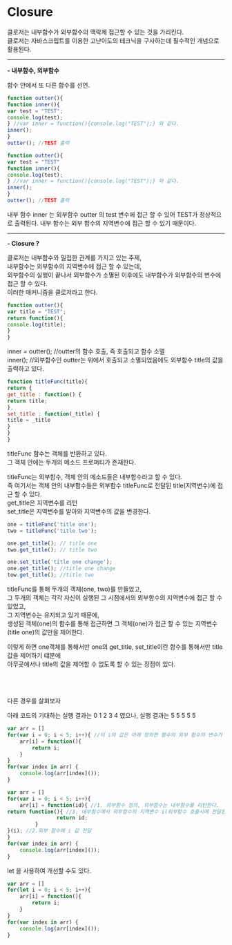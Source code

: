 Closure
=======


클로저는 내부함수가 외부함수의 맥락제 접근할 수 있는 것을 가리킨다.  
클로저는 자바스크립트를 이용한 고난이도의 테크닉을 구사하는데 필수적인 개념으로 활용된다.


----------


**- 내부함수, 외부함수**

함수 안에서 또 다른 함수를 선언.  

```js
function outter(){  
function inner(){  
var test = "TEST";  
console.log(test);  
} //var inner = function(){console.log("TEST");} 와 같다.  
inner();  
}  
outter(); //TEST 출력
```

```js
function outter(){
var test = "TEST"
function inner(){
console.log(test);
} //var inner = function(){console.log("TEST");} 와 같다.
inner();
}
outter(); //TEST 출력
```
내부 함수 inner 는 외부함수 outter 의 test 변수에 접근 할 수 있어 TEST가 정상적으로 출력된다.
내부 함수는 외부 함수의 지역변수에 접근 할 수 있기 때문이다.


----------


**- Closure ?**

클로저는 내부함수와 밀접한 관계를 가지고 있는 주제,  
내부함수는 외부함수의 지역변수에 접근 할 수 있는데,  
외부함수의 실행이 끝나서 외부함수가 소멸된 이후에도 내부함수가 외부함수의 변수에 접근 할 수 있다.  
이러한 매커니즘을 클로저라고 한다.


```js
function outter(){
var title = "TEST";
return function(){
console.log(title);
}
}
```
inner = outter(); //outter의 함수 호출, 즉 호출되고 함수 소멸  
inner(); //외부함수인 outter는 위에서 호출되고 소멸되었음에도 외부함수 title의 값을 출력하고 있다.  


```js
function titleFunc(title){
return {
get_title : function() {
return title;
},
set_title : function(_title) {
title = _title
}
}
}
```


titleFunc 함수는 객체를 반환하고 있다.  
그 객체 안에는 두개의 메소드 프로퍼티가 존재한다.  

titleFunc는 외부함수, 객체 안의 메소드들은 내부함수라고 할 수 있다.  
즉 여기서는 객체 안의 내부함수들은 외부함수 titleFunc로 전달된 title(지역변수)에 접근 할 수 있다.  
get_title은 지역변수를 리턴  
set_title은 지역변수를 받아와 지역변수의 값을 변경한다.  

```js
one = titleFunc('title one');
two = titleFunc('title two');

one.get_title(); // title one
two.get_title(); // title two

one.set_title('title one change');
one.get_title(); //title one change
tow.get_title(); //title two
```

titleFunc를 통해 두개의 객체(one, two)를 만들었고,  
그 두개의 객체는 각각 자신이 실행된 그 시점에서의 외부함수의 지역변수에 접근 할 수 있었고,  
그 지역변수는 유지되고 있기 때문에,  
생성된 객체(one)의 함수를 통해 접근하면 그 객체(one)가 접근 할 수 있는 지역변수(title one)의 값만을 제어한다.  

이렇게 하면 one객체를 통해서만 one의 get_title, set_title이란 함수를 통해서만 title값을 제어하기 떄문에  
아무곳에서나 title의 값을 제어할 수 없도록 할 수 있는 장점이 있다.  

<br><br><br>
다른 경우를 살펴보자

아래 코드의 기대하는 실행 결과는 0 1 2 3 4 였으나,
실행 결과는 5 5 5 5 5
```js
var arr = []
for(var i = 0; i < 5; i++){ //이 i의 값은 아래 정의한 함수의 외부 함수의 변수가 아니기 때문이다.
    arr[i] = function(){
        return i;
    }
}
for(var index in arr) {
    console.log(arr[index]());
}
```

```js
var arr = []
for(var i = 0; i < 5; i++){
    arr[i] = function(id){ //1. 외부함수 정의, 외부함수는 내부함수를 리턴한다.
return function(){ //3. 내부함수에서 외부함수의 지역변수 i(외부함수 호출시에 전달된 i값)에 접근하여 리턴
                return id;
         }      
}(i); //2.외부 함수에 i 값 전달
}
for(var index in arr) {
    console.log(arr[index]());
}
```


let 을 사용하여 개선할 수도 있다.
```js
var arr = []
for(let i = 0; i < 5; i++){
    arr[i] = function(){
        return i;
    }
}
for(var index in arr) {
    console.log(arr[index]());
}
```